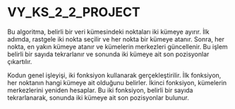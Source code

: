 # VY_KS_2_2_PROJECT
Bu algoritma, belirli bir veri kümesindeki noktaları iki kümeye ayırır. İlk adımda, rastgele iki nokta seçilir ve her nokta bir kümeye atanır. Sonra, her nokta, en yakın kümeye atanır ve kümelerin merkezleri güncellenir. Bu işlem belirli bir sayıda tekrarlanır ve sonunda iki kümeye ait son pozisyonlar çıkartılır.

Kodun genel işleyişi, iki fonksiyon kullanarak gerçekleştirilir. İlk fonksiyon, her noktanın hangi kümeye ait olduğunu belirler. İkinci fonksiyon, kümelerin merkezlerini yeniden hesaplar. Bu iki fonksiyon, belirli bir sayıda tekrarlanarak, sonunda iki kümeye ait son pozisyonlar bulunur.

